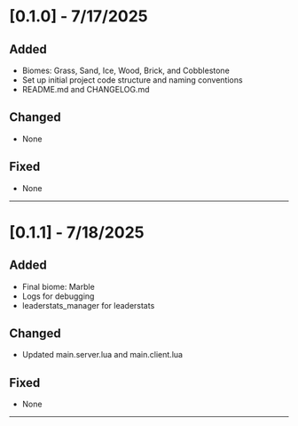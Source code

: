 # [0.1.0] - 7/17/2025

## Added
- Biomes: Grass, Sand, Ice, Wood, Brick, and Cobblestone  
- Set up initial project code structure and naming conventions  
- README.md and CHANGELOG.md

## Changed
- None

## Fixed
- None

---------------------------------------------------------------------------

# [0.1.1] - 7/18/2025

## Added
- Final biome: Marble  
- Logs for debugging  
- leaderstats_manager for leaderstats

## Changed
- Updated main.server.lua and main.client.lua

## Fixed
- None

---------------------------------------------------------------------------
